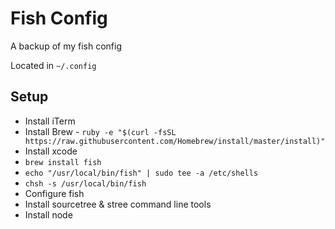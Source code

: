 # Fish Config
A backup of my fish config

Located in `~/.config`

## Setup
- Install iTerm
- Install Brew - `ruby -e "$(curl -fsSL https://raw.githubusercontent.com/Homebrew/install/master/install)"`
- Install xcode
- `brew install fish`
- `echo "/usr/local/bin/fish" | sudo tee -a /etc/shells`
- `chsh -s /usr/local/bin/fish`
- Configure fish
- Install sourcetree & stree command line tools
- Install node
